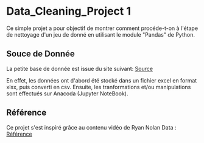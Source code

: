 # Data_Cleaning_Project 1
Ce simple projet a pour objectif de montrer comment procéde-t-on à l'étape de nettoyage d'un jeu de donné en utilisant le module "Pandas" de Python.

## Souce de Donnée
La petite base de donnée est issue du site suivant: [Source](https://www.espncricinfo.com/records/highest-career-batting-average-282910)

En effet, les données ont d'abord été stocké dans un fichier excel en format xlsx, puis converti en csv.
Ensuite, les tranformations et/ou manipulations sont effectués sur Anacoda (Jupyter NoteBook).

## Référence
Ce projet s'est inspiré grâce au contenu vidéo de Ryan Nolan Data : [Référence](https://www.youtube.com/watch?v=iaZQF8SLHJs)
